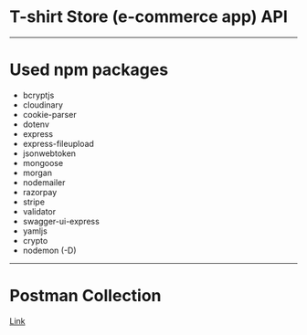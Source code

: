 # T-shirt Store (e-commerce app) API

---

# Used npm packages

- bcryptjs
- cloudinary
- cookie-parser
- dotenv
- express
- express-fileupload
- jsonwebtoken
- mongoose
- morgan
- nodemailer
- razorpay
- stripe
- validator
- swagger-ui-express
- yamljs
- crypto
- nodemon (-D)

---

# Postman Collection

[Link](https://www.getpostman.com/collections/a619fcf25776e09cae95)
